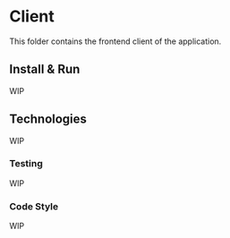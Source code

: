 # Client

This folder contains the frontend client of the application.

## Install & Run

WIP
## Technologies

WIP

### Testing

WIP
### Code Style

WIP

